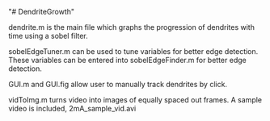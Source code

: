 "# DendriteGrowth" 

dendrite.m is the main file which graphs the progression of dendrites with time using a sobel filter.

sobelEdgeTuner.m can be used to tune variables for better edge detection. These variables can be entered into sobelEdgeFinder.m for better edge detection.

GUI.m and GUI.fig allow user to manually track dendrites by click. 

vidToImg.m turns video into images of equally spaced out frames.
A sample video is included, 2mA_sample_vid.avi